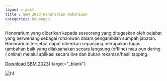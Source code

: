 ```yaml
---
layout : post
title : SBM 2023 Honorarium Rohaniwan
categories: keuangan
---
```


Honorarium yang diberikan kepada seseorang yang ditugaskan oleh pejabat yang berwenang sebagai rohaniwan dalam pengambilan sumpah jabatan. Honorarium tersebut dapat diberikan sepanjang merupakan tugas tambahan baik yang dilaksanakan secara langsung (offline) mau pun daring ( online) melalui aplikasi secara live dan bukan rekaman/hasil tapping.

[Download SBM 2023](https://drive.google.com/file/d/1E7dBSV1cZGMQCWfVuKfwCuzBQ-tRs2oD/view){:target="_blank"}

![h1](https://blogger.googleusercontent.com/img/b/R29vZ2xl/AVvXsEhWc88leWvp_LY30MSGqtCrG0DFAa2l1YoTuZ5-qv5e7UZFmD1NhDyPQR4PBxjqaYzB397qpzrj1byx5H6cK5nhuHFNbaeyyPL22gztdRXQCFSsE3PXZlL_FYgjWNn3oAFQpmOhZ1cJgmMxl5Iyk3BwLhllhEwUjcKBCO41z6TcjNI/s1600/SBM_2023_page-0016.jpg)